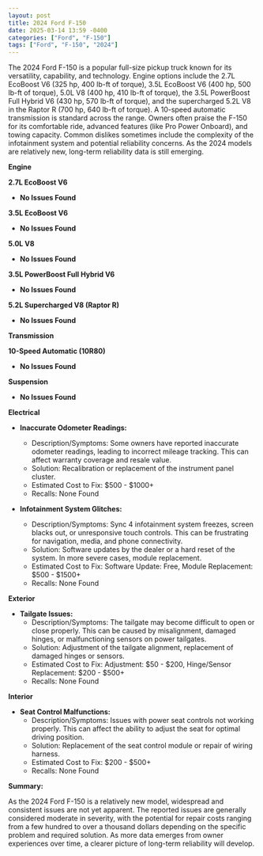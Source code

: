 ```yaml
---
layout: post
title: 2024 Ford F-150
date: 2025-03-14 13:59 -0400
categories: ["Ford", "F-150"]
tags: ["Ford", "F-150", "2024"]
---
```

The 2024 Ford F-150 is a popular full-size pickup truck known for its versatility, capability, and technology. Engine options include the 2.7L EcoBoost V6 (325 hp, 400 lb-ft of torque), 3.5L EcoBoost V6 (400 hp, 500 lb-ft of torque), 5.0L V8 (400 hp, 410 lb-ft of torque), the 3.5L PowerBoost Full Hybrid V6 (430 hp, 570 lb-ft of torque), and the supercharged 5.2L V8 in the Raptor R (700 hp, 640 lb-ft of torque). A 10-speed automatic transmission is standard across the range. Owners often praise the F-150 for its comfortable ride, advanced features (like Pro Power Onboard), and towing capacity. Common dislikes sometimes include the complexity of the infotainment system and potential reliability concerns. As the 2024 models are relatively new, long-term reliability data is still emerging.

**Engine**

**2.7L EcoBoost V6**

*   **No Issues Found**

**3.5L EcoBoost V6**

*   **No Issues Found**

**5.0L V8**

*   **No Issues Found**

**3.5L PowerBoost Full Hybrid V6**

*   **No Issues Found**

**5.2L Supercharged V8 (Raptor R)**

*   **No Issues Found**

**Transmission**

**10-Speed Automatic (10R80)**

*   **No Issues Found**

**Suspension**

*   **No Issues Found**

**Electrical**

*   **Inaccurate Odometer Readings:**
    *   Description/Symptoms: Some owners have reported inaccurate odometer readings, leading to incorrect mileage tracking. This can affect warranty coverage and resale value.
    *   Solution: Recalibration or replacement of the instrument panel cluster.
    *   Estimated Cost to Fix: $500 - $1000+
    *   Recalls: None Found

*   **Infotainment System Glitches:**
    *   Description/Symptoms: Sync 4 infotainment system freezes, screen blacks out, or unresponsive touch controls. This can be frustrating for navigation, media, and phone connectivity.
    *   Solution: Software updates by the dealer or a hard reset of the system. In more severe cases, module replacement.
    *   Estimated Cost to Fix: Software Update: Free, Module Replacement: $500 - $1500+
    *   Recalls: None Found

**Exterior**

*   **Tailgate Issues:**
    *   Description/Symptoms: The tailgate may become difficult to open or close properly. This can be caused by misalignment, damaged hinges, or malfunctioning sensors on power tailgates.
    *   Solution: Adjustment of the tailgate alignment, replacement of damaged hinges or sensors.
    *   Estimated Cost to Fix: Adjustment: $50 - $200, Hinge/Sensor Replacement: $200 - $500+
    *   Recalls: None Found

**Interior**

*   **Seat Control Malfunctions:**
    * Description/Symptoms: Issues with power seat controls not working properly. This can affect the ability to adjust the seat for optimal driving position.
    * Solution: Replacement of the seat control module or repair of wiring harness.
    * Estimated Cost to Fix: $200 - $500+
    * Recalls: None Found

**Summary:**

As the 2024 Ford F-150 is a relatively new model, widespread and consistent issues are not yet apparent. The reported issues are generally considered moderate in severity, with the potential for repair costs ranging from a few hundred to over a thousand dollars depending on the specific problem and required solution. As more data emerges from owner experiences over time, a clearer picture of long-term reliability will develop.

